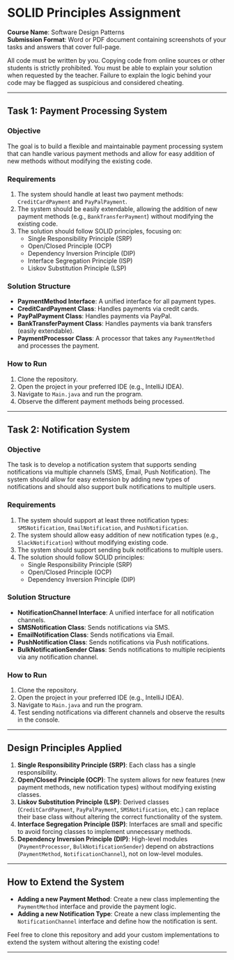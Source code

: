 # SOLID Principles Assignment

**Course Name**: Software Design Patterns  
**Submission Format**: Word or PDF document containing screenshots of your tasks and answers that cover full-page.  

All code must be written by you. Copying code from online sources or other students is strictly prohibited. You must be able to explain your solution when requested by the teacher. Failure to explain the logic behind your code may be flagged as suspicious and considered cheating.

---

## Task 1: Payment Processing System

### Objective
The goal is to build a flexible and maintainable payment processing system that can handle various payment methods and allow for easy addition of new methods without modifying the existing code.

### Requirements
1. The system should handle at least two payment methods: `CreditCardPayment` and `PayPalPayment`.
2. The system should be easily extendable, allowing the addition of new payment methods (e.g., `BankTransferPayment`) without modifying the existing code.
3. The solution should follow SOLID principles, focusing on:
   - Single Responsibility Principle (SRP)
   - Open/Closed Principle (OCP)
   - Dependency Inversion Principle (DIP)
   - Interface Segregation Principle (ISP)
   - Liskov Substitution Principle (LSP)

### Solution Structure
- **PaymentMethod Interface**: A unified interface for all payment types.
- **CreditCardPayment Class**: Handles payments via credit cards.
- **PayPalPayment Class**: Handles payments via PayPal.
- **BankTransferPayment Class**: Handles payments via bank transfers (easily extendable).
- **PaymentProcessor Class**: A processor that takes any `PaymentMethod` and processes the payment.

### How to Run
1. Clone the repository.
2. Open the project in your preferred IDE (e.g., IntelliJ IDEA).
3. Navigate to `Main.java` and run the program.
4. Observe the different payment methods being processed.

---

## Task 2: Notification System

### Objective
The task is to develop a notification system that supports sending notifications via multiple channels (SMS, Email, Push Notification). The system should allow for easy extension by adding new types of notifications and should also support bulk notifications to multiple users.

### Requirements
1. The system should support at least three notification types: `SMSNotification`, `EmailNotification`, and `PushNotification`.
2. The system should allow easy addition of new notification types (e.g., `SlackNotification`) without modifying existing code.
3. The system should support sending bulk notifications to multiple users.
4. The solution should follow SOLID principles:
   - Single Responsibility Principle (SRP)
   - Open/Closed Principle (OCP)
   - Dependency Inversion Principle (DIP)

### Solution Structure
- **NotificationChannel Interface**: A unified interface for all notification channels.
- **SMSNotification Class**: Sends notifications via SMS.
- **EmailNotification Class**: Sends notifications via Email.
- **PushNotification Class**: Sends notifications via Push notifications.
- **BulkNotificationSender Class**: Sends notifications to multiple recipients via any notification channel.
  
### How to Run
1. Clone the repository.
2. Open the project in your preferred IDE (e.g., IntelliJ IDEA).
3. Navigate to `Main.java` and run the program.
4. Test sending notifications via different channels and observe the results in the console.

---

## Design Principles Applied
1. **Single Responsibility Principle (SRP)**: Each class has a single responsibility.
2. **Open/Closed Principle (OCP)**: The system allows for new features (new payment methods, new notification types) without modifying existing classes.
3. **Liskov Substitution Principle (LSP)**: Derived classes (`CreditCardPayment`, `PayPalPayment`, `SMSNotification`, etc.) can replace their base class without altering the correct functionality of the system.
4. **Interface Segregation Principle (ISP)**: Interfaces are small and specific to avoid forcing classes to implement unnecessary methods.
5. **Dependency Inversion Principle (DIP)**: High-level modules (`PaymentProcessor`, `BulkNotificationSender`) depend on abstractions (`PaymentMethod`, `NotificationChannel`), not on low-level modules.

---

## How to Extend the System
- **Adding a new Payment Method**: Create a new class implementing the `PaymentMethod` interface and provide the payment logic.
- **Adding a new Notification Type**: Create a new class implementing the `NotificationChannel` interface and define how the notification is sent.

Feel free to clone this repository and add your custom implementations to extend the system without altering the existing code!

---
